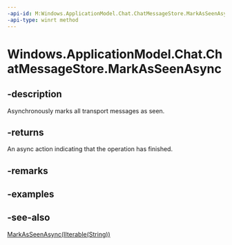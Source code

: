 ----api-id: M:Windows.ApplicationModel.Chat.ChatMessageStore.MarkAsSeenAsync
-api-type: winrt method
---<!-- Method syntaxpublic Windows.Foundation.IAsyncAction MarkAsSeenAsync()--># Windows.ApplicationModel.Chat.ChatMessageStore.MarkAsSeenAsync## -descriptionAsynchronously marks all transport messages as seen.## -returnsAn async action indicating that the operation has finished.## -remarks## -examples## -see-also[MarkAsSeenAsync(IIterable(String))](chatmessagestore_markasseenasync_1185002275.md)
